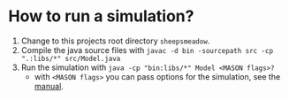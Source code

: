 # How to run a simulation?

1. Change to this projects root directory `sheepsmeadow`.
2. Compile the java source files with `javac -d bin -sourcepath src -cp ".:libs/*" src/Model.java`
3. Run the simulation with `java -cp "bin:libs/*" Model <MASON flags>?`
    - with `<MASON flags>` you can pass options for the simulation, see the [manual](manual.pdf).

